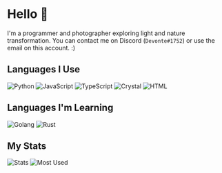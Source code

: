 # Hello 👋
I'm a programmer and photographer exploring light and nature transformation. You can contact me on Discord (`Devonte#1752`) or use the email on this account. :)

## Languages I Use
![Python](https://img.shields.io/badge/Python-3572A5?style=for-the-badge&logo=python&logoColor=white)
![JavaScript](https://img.shields.io/badge/JavaScript-f1e05a?style=for-the-badge&logo=javascript&logoColor=black)
![TypeScript](https://img.shields.io/badge/TypeScript-2b7489?style=for-the-badge&logo=typescript&logoColor=white)
![Crystal](https://img.shields.io/badge/Crystal-000100?style=for-the-badge&logo=crystal&logoColor=white)
![HTML](https://img.shields.io/badge/HTML-e34c26?style=for-the-badge&logo=html5&logoColor=white)

## Languages I'm Learning
![Golang](https://img.shields.io/badge/Golang-00ADD8?style=for-the-badge&logo=go&logoColor=white)
![Rust](https://img.shields.io/badge/Rust-DEA584?style=for-the-badge&logo=rust&logoColor=black)
<!-- ![Scala](https://img.shields.io/badge/Scala-C22D40?style=for-the-badge&logo=scala&logoColor=white) -->

## My Stats
![Stats](https://github-readme-stats.vercel.app/api?username=devnote-dev&layout=compact&hide_border=true&hide_title=true&count_private=true&include_all_commits=true&show_icons=true&bg_color=00000000&text_color=c3c6ce&icon_color=4e64f7)
![Most Used](https://github-readme-stats.vercel.app/api/top-langs/?username=devnote-dev&layout=compact&hide_border=true&show_icons=true&title_color=c3c6ce&text_color=9f9f9f&bg_color=00000000&hide_border=true&icon_color=00000000&count_private=true)
